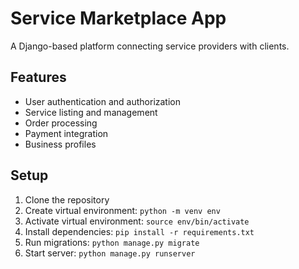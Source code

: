 # Service Marketplace App

A Django-based platform connecting service providers with clients.

## Features

- User authentication and authorization
- Service listing and management
- Order processing
- Payment integration
- Business profiles

## Setup

1. Clone the repository
2. Create virtual environment: `python -m venv env`
3. Activate virtual environment: `source env/bin/activate`
4. Install dependencies: `pip install -r requirements.txt`
5. Run migrations: `python manage.py migrate`
6. Start server: `python manage.py runserver`
